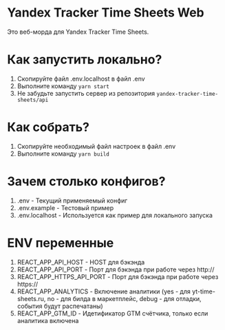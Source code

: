 # Yandex Tracker Time Sheets Web

Это веб-морда для Yandex Tracker Time Sheets.

# Как запустить локально?

1. Скопируйте файл .env.localhost в файл .env
2. Выполните команду `yarn start`
3. Не забудьте запустить сервер из репозитория `yandex-tracker-time-sheets/api`

# Как собрать?

1. Скопируйте необходимый файл настроек в файл .env
2. Выполните команду `yarn build`

# Зачем столько конфигов?

1. .env - Текущий применяемый конфиг
2. .env.example - Тестовый пример
3. .env.localhost - Используется как пример для локального запуска

# ENV переменные

1. REACT_APP_API_HOST - HOST для бэкэнда
2. REACT_APP_API_PORT - Порт для бэкэнда при работе через http://
3. REACT_APP_HTTPS_API_PORT - Порт для бэкэнда при работе через https://
4. REACT_APP_ANALYTICS - Включение аналитики (yes - для yt-time-sheets.ru, no - для билда в маркетплейс, debug - для отладки, события будут распечатаны)
5. REACT_APP_GTM_ID - Идетификатор GTM счётчика, только если аналитика включена
